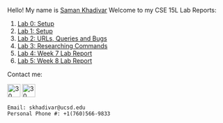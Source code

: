 Hello! My name is [Saman Khadivar](resume.md) 
Welcome to my CSE 15L Lab Reports:

1. [Lab 0: Setup](lab0.md) 
2. [Lab 1: Setup](lab1Report.md) 
3. [Lab 2: URLs, Queries and Bugs](lab2Report.md)
4. [Lab 3: Researching Commands](lab3Report.md)
5. [Lab 4: Week 7 Lab Report](lab4Report.md)
6. [Lab 5: Week 8 Lab Report](lab5Report.md)

Contact me:

<a href="https://www.linkedin.com/in/saman-khadivar-60a5031ab" target="_blank" rel="noopener noreferrer"><img src="https://cliply.co/wp-content/uploads/2021/02/372102050_LINKEDIN_ICON_TRANSPARENT_400.gif" width="30" height="" alt="30"></a>
<a href="https://www.instagram.com/samkhadivar/?hl=en" target="_blank" rel="noopener noreferrer"><img src="https://cliply.co/wp-content/uploads/2019/07/371907300_INSTAGRAM_ICON_TRANSPARENT_400.gif" width="30" height="" alt="30"></a>

```
Email: skhadivar@ucsd.edu
Personal Phone #: +1(760)566-9833
```

